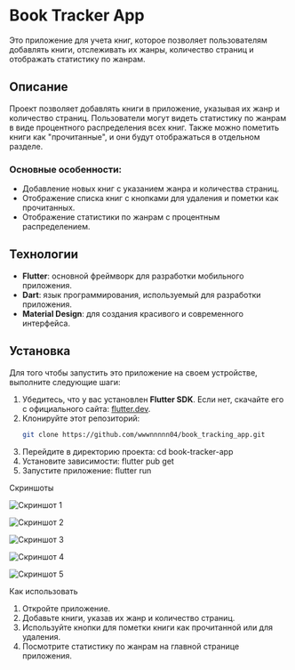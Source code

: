 # Book Tracker App

Это приложение для учета книг, которое позволяет пользователям добавлять книги, отслеживать их жанры, количество страниц и отображать статистику по жанрам.

## Описание

Проект позволяет добавлять книги в приложение, указывая их жанр и количество страниц. Пользователи могут видеть статистику по жанрам в виде процентного распределения всех книг. Также можно пометить книги как "прочитанные", и они будут отображаться в отдельном разделе.

### Основные особенности:
- Добавление новых книг с указанием жанра и количества страниц.
- Отображение списка книг с кнопками для удаления и пометки как прочитанных.
- Отображение статистики по жанрам с процентным распределением.

## Технологии

- **Flutter**: основной фреймворк для разработки мобильного приложения.
- **Dart**: язык программирования, используемый для разработки приложения.
- **Material Design**: для создания красивого и современного интерфейса.

## Установка

Для того чтобы запустить это приложение на своем устройстве, выполните следующие шаги:

1. Убедитесь, что у вас установлен **Flutter SDK**. Если нет, скачайте его с официального сайта: [flutter.dev](https://flutter.dev/docs/get-started/install).
2. Клонируйте этот репозиторий:
   ```bash
   git clone https://github.com/wwwnnnnn04/book_tracking_app.git
3. Перейдите в директорию проекта:
   cd book-tracker-app
4. Установите зависимости:
   flutter pub get
5. Запустите приложение:
   flutter run

Скриншоты

![Скриншот 1](./assets/img/screenshot1.jpg)

![Скриншот 2](./assets/img/screenshot2.jpg)

![Скриншот 3](./assets/img/screenshot3.jpg)

![Скриншот 4](./assets/img/screenshot4.jpg)

![Скриншот 5](./assets/img/screenshot5.jpg)

Как использовать

1. Откройте приложение.
2. Добавьте книги, указав их жанр и количество страниц.
3. Используйте кнопки для пометки книги как прочитанной или для удаления.
4. Посмотрите статистику по жанрам на главной странице приложения.